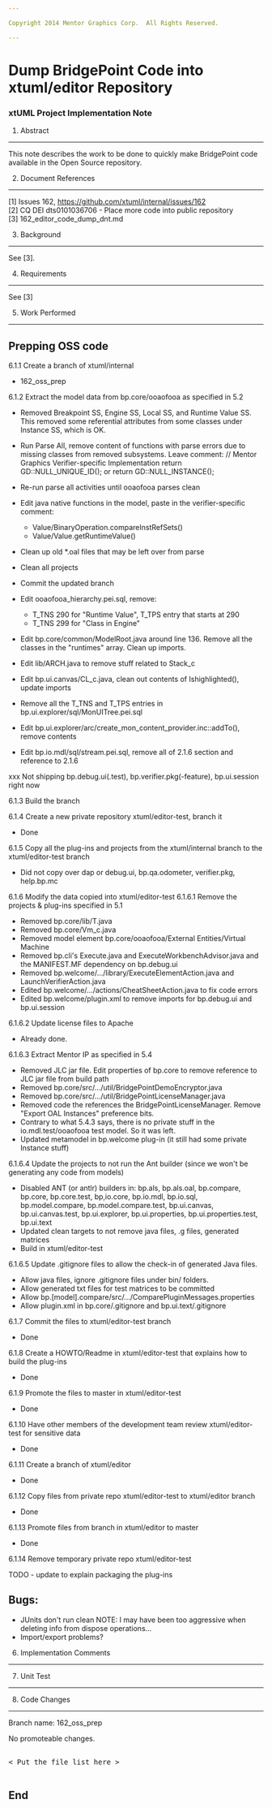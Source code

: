 ```yaml
---

Copyright 2014 Mentor Graphics Corp.  All Rights Reserved.

---
```


# Dump BridgePoint Code into xtuml/editor Repository
### xtUML Project Implementation Note


1. Abstract
-----------
This note describes the work to be done to quickly make BridgePoint code available in the Open Source repository.

2. Document References
----------------------
[1] Issues 162, https://github.com/xtuml/internal/issues/162  
[2] CQ DEI dts0101036706 - Place more code into public repository  
[3] 162_editor_code_dump_dnt.md  

3. Background
-------------
See [3].

4. Requirements
---------------
See [3]

5. Work Performed
----------------
Prepping OSS code
-------------------
6.1.1 Create a branch of xtuml/internal
  - 162_oss_prep
  
6.1.2 Extract the model data from bp.core/ooaofooa as specified in 5.2
  - Removed Breakpoint SS, Engine SS, Local SS, and Runtime Value SS.  This removed some referential
  attributes from some classes under Instance SS, which is OK.
  - Run Parse All, remove content of functions with parse errors due to missing classes from 
  removed subsystems.  Leave comment: 
// Mentor Graphics Verifier-specific Implementation
return GD::NULL_UNIQUE_ID(); 
or 
return GD::NULL_INSTANCE();
  - Re-run parse all activities until ooaofooa parses clean
  - Edit java native functions in the model, paste in the verifier-specific comment:
    - Value/BinaryOperation.compareInstRefSets()
	- Value/Value.getRuntimeValue()
  - Clean up old *.oal files that may be left over from parse
  - Clean all projects
  - Commit the updated branch
  
  - Edit ooaofooa_hierarchy.pei.sql, remove:
    - T_TNS 290 for "Runtime Value", T_TPS entry that starts at 290
    - T_TNS 299 for "Class in Engine"
  - Edit bp.core/common/ModelRoot.java around line 136.  Remove all the classes in 
  the "runtimes" array.  Clean up imports.
  - Edit lib/ARCH.java to remove stuff related to Stack_c
  - Edit bp.ui.canvas/CL_c.java, clean out contents of Ishighlighted(), update imports
  - Remove all the T_TNS and T_TPS entries in bp.ui.explorer/sql/MonUITree.pei.sql
  - Edit bp.ui.explorer/arc/create_mon_content_provider.inc::addTo(), remove contents
  - Edit bp.io.mdl/sql/stream.pei.sql, remove all of 2.1.6 section and reference to 2.1.6
  
xxx  Not shipping bp.debug.ui(.test), bp.verifier.pkg(-feature), bp.ui.session right now

6.1.3 Build the branch
  
6.1.4 Create a new private repository xtuml/editor-test, branch it
  - Done
  
6.1.5 Copy all the plug-ins and projects from the xtuml/internal branch to the xtuml/editor-test branch
  - Did not copy over dap or debug.ui, bp.qa.odometer, verifier.pkg, help.bp.mc
  
6.1.6 Modify the data copied into xtuml/editor-test
6.1.6.1 Remove the projects & plug-ins specified in 5.1
  - Removed bp.core/lib/T.java 
  - Removed bp.core/Vm_c.java
  - Removed model element bp.core/ooaofooa/External Entities/Virtual Machine
  - Removed bp.cli's Execute.java and ExecuteWorkbenchAdvisor.java and the MANIFEST.MF dependency on bp.debug.ui
  - Removed bp.welcome/.../library/ExecuteElementAction.java and LaunchVerifierAction.java
  - Edited bp.welcome/.../actions/CheatSheetAction.java to fix code errors
  - Edited bp.welcome/plugin.xml to remove imports for bp.debug.ui and bp.ui.session
  
6.1.6.2 Update license files to Apache
  - Already done.
  
6.1.6.3 Extract Mentor IP as specified in 5.4
  - Removed JLC jar file.  Edit properties of bp.core to remove reference to JLC jar file from build path
  - Removed bp.core/src/.../util/BridgePointDemoEncryptor.java
  - Removed bp.core/src/.../util/BridgePointLicenseManager.java
  - Removed code the references the BridgePointLicenseManager.  Remove "Export OAL Instances" preference bits.
  - Contrary to what 5.4.3 says, there is no private stuff in the io.mdl.test/ooaofooa test model.  So it was left.
  - Updated metamodel in bp.welcome plug-in (it still had some private Instance stuff)
  
6.1.6.4 Update the projects to not run the Ant builder (since we won't be generating any code from models)
  - Disabled ANT (or antlr) builders in: bp.als, bp.als.oal, bp.compare, bp.core, bp.core.test, bp,io.core,
  bp.io.mdl, bp.io.sql, bp.model.compare, bp.model.compare.test, bp.ui.canvas, bp.ui.canvas.test, bp.ui.explorer,
  bp.ui.properties, bp.ui.properties.test, bp.ui.text
  - Updated clean targets to not remove java files, .g files, generated matrices
  - Build in xtuml/editor-test
  
6.1.6.5 Update .gitignore files to allow the check-in of generated Java files.
  - Allow java files, ignore .gitignore files under bin/ folders.
  - Allow generated txt files for test matrices to be committed
  - Allow bp.[model].compare/src/.../ComparePluginMessages.properties
  - Allow plugin.xml in bp.core/.gitignore and bp.ui.text/.gitignore
  
6.1.7 Commit the files to xtuml/editor-test branch
  - Done
  
6.1.8 Create a HOWTO/Readme in xtuml/editor-test that explains how to build the plug-ins
  - Done
  
6.1.9 Promote the files to master in xtuml/editor-test
  - Done
  
6.1.10 Have other members of the development team review xtuml/editor-test for sensitive data 
  - Done
  
6.1.11 Create a branch of xtuml/editor
  - Done
  
6.1.12 Copy files from private repo xtuml/editor-test to xtuml/editor branch
  - Done
  
6.1.13 Promote files from branch in xtuml/editor to master
  - Done
  
6.1.14 Remove temporary private repo xtuml/editor-test

TODO - update to explain packaging the plug-ins

Bugs:
-----
- JUnits don't run clean
    NOTE: I may have been too aggressive when deleting info from dispose operations...
- Import/export problems?

6. Implementation Comments
--------------------------

7. Unit Test
------------

8. Code Changes
---------------
Branch name: 162_oss_prep  

No promoteable changes.  

<pre>

< Put the file list here >

</pre>

End
---

